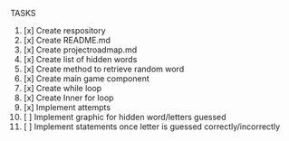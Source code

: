TASKS

1. [x] Create respository
2. [x] Create README.md
3. [x] Create projectroadmap.md
4. [x] Create list of hidden words
5. [x] Create method to retrieve random word
7. [x] Create main game component
8. [x] Create while loop 
9. [x] Create Inner for loop
10. [x] Implement attempts
11. [ ] Implement graphic for hidden word/letters guessed
12. [ ] Implement statements once letter is guessed correctly/incorrectly 
